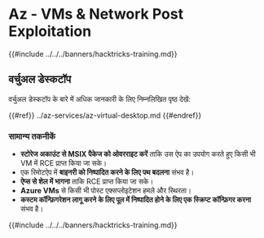 # Az - VMs & Network Post Exploitation

{{#include ../../../banners/hacktricks-training.md}}

## वर्चुअल डेस्कटॉप

वर्चुअल डेस्कटॉप के बारे में अधिक जानकारी के लिए निम्नलिखित पृष्ठ देखें:

{{#ref}}
../az-services/az-virtual-desktop.md
{{#endref}}

### सामान्य तकनीकें

- **स्टोरेज अकाउंट से MSIX पैकेज को ओवरराइट करें** ताकि उस ऐप का उपयोग करते हुए किसी भी VM में RCE प्राप्त किया जा सके।
- एक रिमोटऐप में **बाइनरी को निष्पादित करने के लिए पथ बदलना** संभव है।
- **ऐप्स से शेल में भागना** ताकि RCE प्राप्त किया जा सके।
- **Azure VMs** से किसी भी पोस्ट एक्सप्लोइटेशन हमले और स्थिरता।
- **कस्टम कॉन्फ़िगरेशन लागू करने के लिए पूल में निष्पादित होने के लिए एक स्क्रिप्ट कॉन्फ़िगर करना** संभव है।

{{#include ../../../banners/hacktricks-training.md}}
